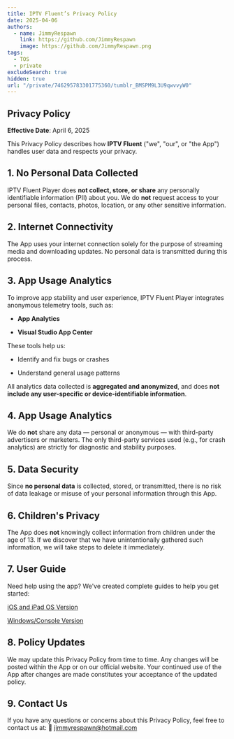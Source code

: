 ```yaml
---
title: IPTV Fluent’s Privacy Policy
date: 2025-04-06
authors:
  - name: JimmyRespawn
    link: https://github.com/JimmyRespawn
    image: https://github.com/JimmyRespawn.png
tags:
  - TOS
  - private
excludeSearch: true
hidden: true
url: "/private/746295783301775360/tumblr_BMSPM9L3U9qwvvyW0"
---
```


## Privacy Policy

**Effective Date**: April 6, 2025

This Privacy Policy describes how **IPTV Fluent** ("we", "our", or "the App") handles user data and respects your privacy.

## 1. No Personal Data Collected

IPTV Fluent Player does **not collect, store, or share** any personally identifiable information (PII) about you.
We do **not** request access to your personal files, contacts, photos, location, or any other sensitive information.

## 2. Internet Connectivity

The App uses your internet connection solely for the purpose of streaming media and downloading updates. No personal data is transmitted during this process.

## 3. App Usage Analytics

To improve app stability and user experience, IPTV Fluent Player integrates anonymous telemetry tools, such as:

- **App Analytics**

- **Visual Studio App Center**

These tools help us:

- Identify and fix bugs or crashes

- Understand general usage patterns

All analytics data collected is **aggregated and anonymized**, and does **not include any user-specific or device-identifiable information**.

## 4. App Usage Analytics

We do **not** share any data — personal or anonymous — with third-party advertisers or marketers. The only third-party services used (e.g., for crash analytics) are strictly for diagnostic and stability purposes.

## 5. Data Security

Since **no personal data** is collected, stored, or transmitted, there is no risk of data leakage or misuse of your personal information through this App.

## 6. Children's Privacy

The App does **not** knowingly collect information from children under the age of 13. If we discover that we have unintentionally gathered such information, we will take steps to delete it immediately.

## 7. User Guide

Need help using the app? We've created complete guides to help you get started:

[iOS and iPad OS Version](/docs/iptviOS/)

[Windows/Console Version](/docs/iptv/)

## 8. Policy Updates

We may update this Privacy Policy from time to time. Any changes will be posted within the App or on our official website. Your continued use of the App after changes are made constitutes your acceptance of the updated policy.

## 9. Contact Us

If you have any questions or concerns about this Privacy Policy, feel free to contact us at: 📧 jimmyrespawn@hotmail.com